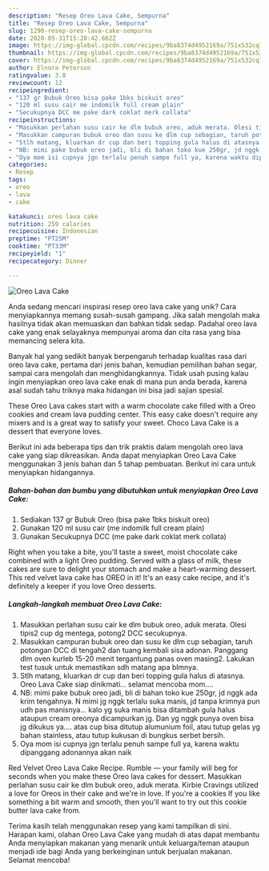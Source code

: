 ```yaml
---
description: "Resep Oreo Lava Cake, Sempurna"
title: "Resep Oreo Lava Cake, Sempurna"
slug: 1290-resep-oreo-lava-cake-sempurna
date: 2020-05-31T15:28:42.662Z
image: https://img-global.cpcdn.com/recipes/9ba8374d4952169a/751x532cq70/oreo-lava-cake-foto-resep-utama.jpg
thumbnail: https://img-global.cpcdn.com/recipes/9ba8374d4952169a/751x532cq70/oreo-lava-cake-foto-resep-utama.jpg
cover: https://img-global.cpcdn.com/recipes/9ba8374d4952169a/751x532cq70/oreo-lava-cake-foto-resep-utama.jpg
author: Elnora Peterson
ratingvalue: 3.8
reviewcount: 12
recipeingredient:
- "137 gr Bubuk Oreo bisa pake 1bks biskuit oreo"
- "120 ml susu cair me indomilk full cream plain"
- "Secukupnya DCC me pake dark coklat merk collata"
recipeinstructions:
- "Masukkan perlahan susu cair ke dlm bubuk oreo, aduk merata. Olesi tipis2 cup dg mentega, potong2 DCC secukupnya."
- "Masukkan campuran bubuk oreo dan susu ke dlm cup sebagian, taruh potongan DCC di tengah2 dan tuang kembali sisa adonan. Panggang dlm oven kurleb 15-20 menit tergantung panas oven masing2. Lakukan test tusuk untuk memastikan sdh matang apa blmnya."
- "Stlh matang, kluarkan dr cup dan beri topping gula halus di atasnya. Oreo Lava Cake siap dinikmati... selamat mencoba mom...."
- "NB: mimi pake bubuk oreo jadi, bli di bahan toko kue 250gr, jd nggk ada krim tengahnya. N mimi jg nggk terlalu suka manis, jd tanpa krimnya pun udh pas manisnya... kalo yg suka manis bisa ditambah gula halus ataupun cream oreonya dicampurkan jg. Dan yg nggk punya oven bisa jg dikukus ya.... atas cup bisa ditutup alumunium foil, atau tutup gelas yg bahan stainless, atau tutup kukusan di bungkus serbet bersih."
- "Oya mom isi cupnya jgn terlalu penuh sampe full ya, karena waktu dipanggang adonannya akan naik"
categories:
- Resep
tags:
- oreo
- lava
- cake

katakunci: oreo lava cake 
nutrition: 259 calories
recipecuisine: Indonesian
preptime: "PT25M"
cooktime: "PT33M"
recipeyield: "1"
recipecategory: Dinner

---
```



![Oreo Lava Cake](https://img-global.cpcdn.com/recipes/9ba8374d4952169a/751x532cq70/oreo-lava-cake-foto-resep-utama.jpg)

Anda sedang mencari inspirasi resep oreo lava cake yang unik? Cara menyiapkannya memang susah-susah gampang. Jika salah mengolah maka hasilnya tidak akan memuaskan dan bahkan tidak sedap. Padahal oreo lava cake yang enak selayaknya mempunyai aroma dan cita rasa yang bisa memancing selera kita.

Banyak hal yang sedikit banyak berpengaruh terhadap kualitas rasa dari oreo lava cake, pertama dari jenis bahan, kemudian pemilihan bahan segar, sampai cara mengolah dan menghidangkannya. Tidak usah pusing kalau ingin menyiapkan oreo lava cake enak di mana pun anda berada, karena asal sudah tahu triknya maka hidangan ini bisa jadi sajian spesial.

These Oreo Lava cakes start with a warm chocolate cake filled with a Oreo cookies and cream lava pudding center. This easy cake doesn&#39;t require any mixers and is a great way to satisfy your sweet. Choco Lava Cake is a dessert that everyone loves.


Berikut ini ada beberapa tips dan trik praktis dalam mengolah oreo lava cake yang siap dikreasikan. Anda dapat menyiapkan Oreo Lava Cake menggunakan 3 jenis bahan dan 5 tahap pembuatan. Berikut ini cara untuk menyiapkan hidangannya.

<!--inarticleads1-->

##### Bahan-bahan dan bumbu yang dibutuhkan untuk menyiapkan Oreo Lava Cake:

1. Sediakan 137 gr Bubuk Oreo (bisa pake 1bks biskuit oreo)
1. Gunakan 120 ml susu cair (me indomilk full cream plain)
1. Gunakan Secukupnya DCC (me pake dark coklat merk collata)


Right when you take a bite, you&#39;ll taste a sweet, moist chocolate cake combined with a light Oreo pudding. Served with a glass of milk, these cakes are sure to delight your stomach and make a heart-warming dessert. This red velvet lava cake has OREO in it! It&#39;s an easy cake recipe, and it&#39;s definitely a keeper if you love Oreo desserts. 

<!--inarticleads2-->

##### Langkah-langkah membuat Oreo Lava Cake:

1. Masukkan perlahan susu cair ke dlm bubuk oreo, aduk merata. Olesi tipis2 cup dg mentega, potong2 DCC secukupnya.
1. Masukkan campuran bubuk oreo dan susu ke dlm cup sebagian, taruh potongan DCC di tengah2 dan tuang kembali sisa adonan. Panggang dlm oven kurleb 15-20 menit tergantung panas oven masing2. Lakukan test tusuk untuk memastikan sdh matang apa blmnya.
1. Stlh matang, kluarkan dr cup dan beri topping gula halus di atasnya. Oreo Lava Cake siap dinikmati... selamat mencoba mom....
1. NB: mimi pake bubuk oreo jadi, bli di bahan toko kue 250gr, jd nggk ada krim tengahnya. N mimi jg nggk terlalu suka manis, jd tanpa krimnya pun udh pas manisnya... kalo yg suka manis bisa ditambah gula halus ataupun cream oreonya dicampurkan jg. Dan yg nggk punya oven bisa jg dikukus ya.... atas cup bisa ditutup alumunium foil, atau tutup gelas yg bahan stainless, atau tutup kukusan di bungkus serbet bersih.
1. Oya mom isi cupnya jgn terlalu penuh sampe full ya, karena waktu dipanggang adonannya akan naik


Red Velvet Oreo Lava Cake Recipe. Rumble — your family will beg for seconds when you make these Oreo lava cakes for dessert. Masukkan perlahan susu cair ke dlm bubuk oreo, aduk merata. Kirbie Cravings utilized a love for Oreos in their cake and we&#39;re in love. If you&#39;re a cookies If you like something a bit warm and smooth, then you&#39;ll want to try out this cookie butter lava cake from. 

Terima kasih telah menggunakan resep yang kami tampilkan di sini. Harapan kami, olahan Oreo Lava Cake yang mudah di atas dapat membantu Anda menyiapkan makanan yang menarik untuk keluarga/teman ataupun menjadi ide bagi Anda yang berkeinginan untuk berjualan makanan. Selamat mencoba!
